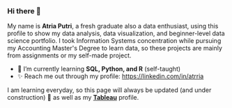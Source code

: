 ### Hi there 👋

My name is **Atria Putri**, a fresh graduate also a data enthusiast,  using this profile to show my data analysis, data visualization, and beginner-level data science portfolio. I took Information Systems concentration while pursuing my Accounting Master's Degree to learn data, so these projects are mainly from assignments or my self-made project. 

- 🌱 I’m currently learning **SQL, Python, and R** (self-taught)
- ✨ Reach me out through my profile: https://linkedin.com/in/atrria


I am learning everyday, so this page will always be updated (and under construction) 🚧 as well as my __[Tableau](https://public.tableau.com/app/profile/atrria)__ profile.


<!--
**atriap/atriap** is a ✨ _special_ ✨ repository because its `README.md` (this file) appears on your GitHub profile.

Here are some ideas to get you started:

- 🔭 I’m currently working on ...
- 🌱 I’m currently learning ...
- 👯 I’m looking to collaborate on ...
- 🤔 I’m looking for help with ...
- 💬 Ask me about ...
- 📫 How to reach me: ...
- 😄 Pronouns: ...
- ⚡ Fun fact: ...
-->


